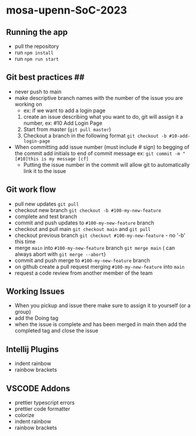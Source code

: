 # mosa-upenn-SoC-2023

## Running the app ##
- pull the repository
- run `npm install`
- run `npm run start`


## Git best practices ## ##
- never push to main
- make descriptive branch names with the number of the issue you are working on 
  - ex: if we want to add a login page 
  1. create an issue describing what you want to do, git will assign it a number, ex: #10 Add Login Page
  2. Start from master (`git pull master`) 
  3. Checkout a branch in the following format `git checkout -b #10-add-login-page`
- When committing add issue number (must include # sign) to begging of the commit add initials to end of commit message ex: `git commit -m "[#10]this is my message [cf]`
  - Putting the issue number in the commit will allow git to automatically link it to the issue 


## Git work flow ##
- pull new updates `git pull`
- checkout new branch `git checkout -b #100-my-new-feature`
- complete and test branch
- commit and push updates to `#100-my-new-feature` branch
- checkout and pull main `git checkout main` and `git pull`
- checkout previous branch `git checkout #100-my-new-feature` - no '-b' this time
- merge `main` into `#100-my-new-feature` branch `git merge main` ( can always abort with `git merge --abort`)
- commit and push merge to `#100-my-new-feature` branch
- on github create a pull request merging `#100-my-new-feature` into `main`
- request a code review from another member of the team

## Working Issues ##
- When you pickup and issue there make sure to assign it to yourself (or a group)
- add the Doing tag
- when the issue is complete and has been merged in main then add the completed tag and close the issue


## Intellij Plugins ##
- indent rainbow
- rainbow brackets

## VSCODE Addons ##
- prettier typescript errors
- prettier code formatter
- colorize
- indent rainbow
- rainbow brackets
